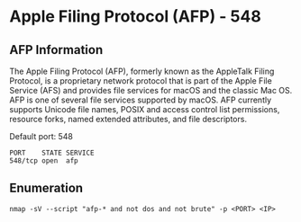 # Apple Filing Protocol \(AFP\) - 548

## AFP Information

The Apple Filing Protocol \(AFP\), formerly known as the AppleTalk Filing Protocol, is a proprietary network protocol that is part of the Apple File Service \(AFS\) and provides file services for macOS and the classic Mac OS. AFP is one of several file services supported by macOS. AFP currently supports Unicode file names, POSIX and access control list permissions, resource forks, named extended attributes, and file descriptors.

Default port: 548

```text
PORT    STATE SERVICE
548/tcp open  afp
```

## Enumeration

```text
nmap -sV --script "afp-* and not dos and not brute" -p <PORT> <IP>
```

